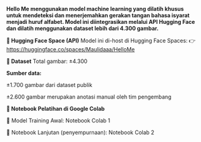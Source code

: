 **Hello Me menggunakan model machine learning yang dilatih khusus untuk mendeteksi dan menerjemahkan gerakan tangan bahasa isyarat menjadi huruf alfabet. Model ini diintegrasikan melalui API Hugging Face dan dilatih menggunakan dataset lebih dari 4.300 gambar.**

**🔗 Hugging Face Space (API)**
Model ini di-host di Hugging Face Spaces:
👉 https://huggingface.co/spaces/Maulidaaa/HelloMe

**🧠 Dataset**
Total gambar: ±4.300

**Sumber data:**

±1.700 gambar dari dataset publik

±2.600 gambar merupakan anotasi manual oleh tim pengembang

**📓 Notebook Pelatihan di Google Colab**

📌 Model Training Awal:
Notebook Colab 1

📌 Notebook Lanjutan (penyempurnaan):
Notebook Colab 2
